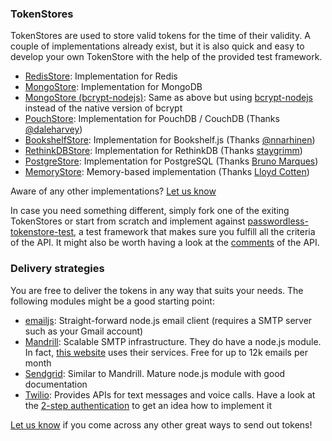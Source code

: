 ### TokenStores
TokenStores are used to store valid tokens for the time of their validity. A couple of implementations already exist, but it is also quick and easy to develop your own TokenStore with the help of the provided test framework.
* [RedisStore](https://github.com/florianheinemann/passwordless-redisstore): Implementation for Redis
* [MongoStore](https://github.com/florianheinemann/passwordless-mongostore): Implementation for MongoDB
* [MongoStore (bcrypt-nodejs)](https://www.npmjs.org/package/passwordless-mongostore-bcrypt-node): Same as above but using [bcrypt-nodejs](https://github.com/shaneGirish/bcrypt-nodejs) instead of the native version of bcrypt
* [PouchStore](https://github.com/daleharvey/passwordless-pouchstore): Implementation for PouchDB / CouchDB (Thanks [@daleharvey](https://twitter.com/daleharvey))
* [BookshelfStore](https://github.com/nnarhinen/passwordless-bookshelfstore): Implementation for Bookshelf.js (Thanks [@nnarhinen](https://twitter.com/nnarhinen))
* [RethinkDBStore](https://github.com/staygrimm/passwordless-rethinkdbstore): Implementation for RethinkDB (Thanks [staygrimm](https://github.com/staygrimm))
* [PostgreStore](https://github.com/Battochon/passwordless-postgrestore): Implementation for PostgreSQL (Thanks [Bruno Marques](http://marques.io))
* [MemoryStore](https://github.com/lloydcotten/passwordless-memorystore): Memory-based implementation (Thanks [Lloyd Cotten](https://github.com/lloydcotten))

Aware of any other implementations? [Let us know](https://twitter.com/thesumofall)

In case you need something different, simply fork one of the exiting TokenStores or start from scratch and implement against [passwordless-tokenstore-test](https://github.com/florianheinemann/passwordless-tokenstore-test), a test framework that makes sure you fulfill all the criteria of the API. It might also be worth having a look at the [comments](https://github.com/florianheinemann/passwordless-tokenstore/blob/master/lib/tokenstore.js) of the API.

### Delivery strategies
You are free to deliver the tokens in any way that suits your needs. The following modules might be a good starting point:
* [emailjs](http://emailjs.org): Straight-forward node.js email client (requires a SMTP server such as your Gmail account)
* [Mandrill](https://www.mandrill.com): Scalable SMTP infrastructure. They do have a node.js module. In fact, [this website](https://github.com/florianheinemann/www-passwordless-net/blob/master/controller/passwordless.js) uses their services. Free for up to 12k emails per month
* [Sendgrid](https://sendgrid.com/): Similar to Mandrill. Mature node.js module with good documentation
* [Twilio](http://www.twilio.com): Provides APIs for text messages and voice calls. Have a look at the [2-step authentication](/deepdive#2-step-authentication-e-g-for-sms-) to get an idea how to implement it

[Let us know](https://twitter.com/thesumofall) if you come across any other great ways to send out tokens!